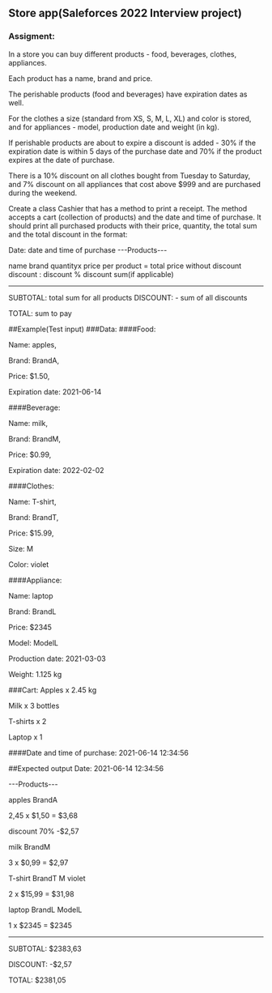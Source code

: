 ## Store app(Saleforces 2022 Interview project)
### Assigment:
In a store you can buy different products - food, beverages, clothes, appliances.

Each product has a name, brand and price. 

The perishable products (food and beverages) have expiration dates as well. 

For the clothes a size (standard from XS, S, M, L, XL) and color is stored, and for appliances - model, production date and weight (in kg).

If perishable products are about to expire a discount is added - 30% if the expiration date is within 5 days of the purchase date and 70% if the product expires at the date of purchase.

There is a 10% discount on all clothes bought from Tuesday to Saturday, and 7% discount on all appliances that cost above $999 and are purchased during the weekend.

Create a class Cashier that has a method to print a receipt. The method accepts a cart (collection of products) and the date and time of purchase. It should print all purchased products with their price, quantity, the total sum and the total discount in the format:

Date: date and time of purchase
---Products---


name brand
quantityx price per product = total price without discount
discount :  discount  %  discount sum(if applicable)

-----------------------------------------------------------------------------------

SUBTOTAL: total sum for all products
DISCOUNT: - sum of all discounts

TOTAL: sum to pay

##Example(Test input)
###Data:
####Food: 

Name: apples, 

Brand: BrandA,

Price: $1.50, 

Expiration date: 2021-06-14

####Beverage: 

Name: milk, 

Brand: BrandM, 

Price: $0.99, 

Expiration date: 2022-02-02

####Clothes: 

Name: T-shirt,

Brand: BrandT, 

Price: $15.99,

Size: M

Color: violet

####Appliance:

Name: laptop

Brand: BrandL

Price: $2345

Model: ModelL

Production date: 2021-03-03

Weight: 1.125 kg

###Cart:
Apples x 2.45 kg

Milk x 3 bottles

T-shirts x 2

Laptop x 1

####Date and time of purchase:
2021-06-14 12:34:56


##Expected output
Date: 2021-06-14 12:34:56

---Products---


apples BrandA

2,45 x $1,50 = $3,68

discount 70% -$2,57



milk BrandM

3 x $0,99 = $2,97



T-shirt BrandT M violet

2 x $15,99 = $31,98



laptop BrandL ModelL

1 x $2345 = $2345

-----------------------------------------------------------------------------------

SUBTOTAL: $2383,63

DISCOUNT: -$2,57



TOTAL: $2381,05
